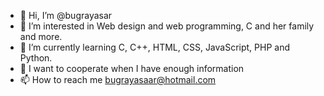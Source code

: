 - 👋 Hi, I’m @bugrayasar
- 👀 I’m interested in Web design and web programming, C and her family and more.
- 🌱 I’m currently learning C, C++, HTML, CSS, JavaScript, PHP and Python.
- 💞️ I want to cooperate when I have enough information
- 📫 How to reach me bugrayasaar@hotmail.com

<!---
bugrayasar/bugrayasar is a ✨ special ✨ repository because its `README.md` (this file) appears on your GitHub profile.
You can click the Preview link to take a look at your changes.
--->

